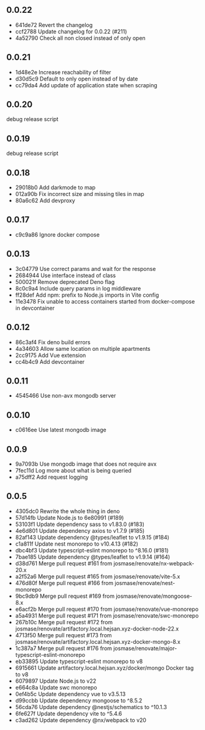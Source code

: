 ## 0.0.22

* 641de72 Revert the changelog
* ccf2788 Update changelog for 0.0.22 (#211)
* 4a52790 Check all non closed instead of only open

## 0.0.21

* 1d48e2e Increase reachability of filter
* d30d5c9 Default to only open instead of by date
* cc79da4 Add update of application state when scraping

## 0.0.20

debug release script

## 0.0.19

debug release script

## 0.0.18

* 29018b0 Add darkmode to map
* 012a90b Fix incorrect size and missing tiles in map
* 80a6c62 Add devproxy

## 0.0.17

* c9c9a86 Ignore docker compose

## 0.0.13

* 3c04779 Use correct params and wait for the response
* 2684944 Use interface instead of class
* 500021f Remove deprecated Deno flag
* 8c0c9a4 Include query params in log middleware
* ff28def  Add npm: prefix to Node.js imports in Vite config
* 11e3478 Fix unable to access containers started from docker-compose in devcontainer

## 0.0.12

* 86c3af4 Fix deno build errors
* 4a34603 Allow same location on multiple apartments
* 2cc9175 Add Vue extension
* cc4b4c9 Add devcontainer

## 0.0.11

* 4545466 Use non-avx mongodb server

## 0.0.10

* c0616ee Use latest mongodb image

## 0.0.9

* 9a7093b Use mongodb image that does not require avx
* 7fec11d Log more about what is being queried
* a75dff2 Add request logging

## 0.0.5

* 4305dc0 Rewrite the whole thing in deno
* 57d14fb Update Node.js to 6e80991 (#189)
* 53103f1 Update dependency sass to v1.83.0 (#183)
* 4e6d801 Update dependency axios to v1.7.9 (#185)
* 82af143 Update dependency @types/leaflet to v1.9.15 (#184)
* c1a811f Update nest monorepo to v10.4.13 (#182)
* dbc4bf3 Update typescript-eslint monorepo to ^8.16.0 (#181)
* 7bae185 Update dependency @types/leaflet to v1.9.14 (#164)
* d38d761 Merge pull request #161 from josmase/renovate/nx-webpack-20.x
* a2f52a6 Merge pull request #165 from josmase/renovate/vite-5.x
* 476d80f Merge pull request #166 from josmase/renovate/nest-monorepo
* 9bc9db9 Merge pull request #169 from josmase/renovate/mongoose-8.x
* e6acf2b Merge pull request #170 from josmase/renovate/vue-monorepo
* a5a4931 Merge pull request #171 from josmase/renovate/swc-monorepo
* 267b10c Merge pull request #172 from josmase/renovate/artifactory.local.hejsan.xyz-docker-node-22.x
* 4713f50 Merge pull request #173 from josmase/renovate/artifactory.local.hejsan.xyz-docker-mongo-8.x
* 1c387a7 Merge pull request #176 from josmase/renovate/major-typescript-eslint-monorepo
* eb33895 Update typescript-eslint monorepo to v8
* 6915661 Update artifactory.local.hejsan.xyz/docker/mongo Docker tag to v8
* 6079897 Update Node.js to v22
* e664c8a Update swc monorepo
* 0ef4b5c Update dependency vue to v3.5.13
* d99ccbb Update dependency mongoose to ^8.5.2
* 56cda76 Update dependency @nestjs/schematics to ^10.1.3
* 6fe627f Update dependency vite to ^5.4.6
* c3ad262 Update dependency @nx/webpack to v20
